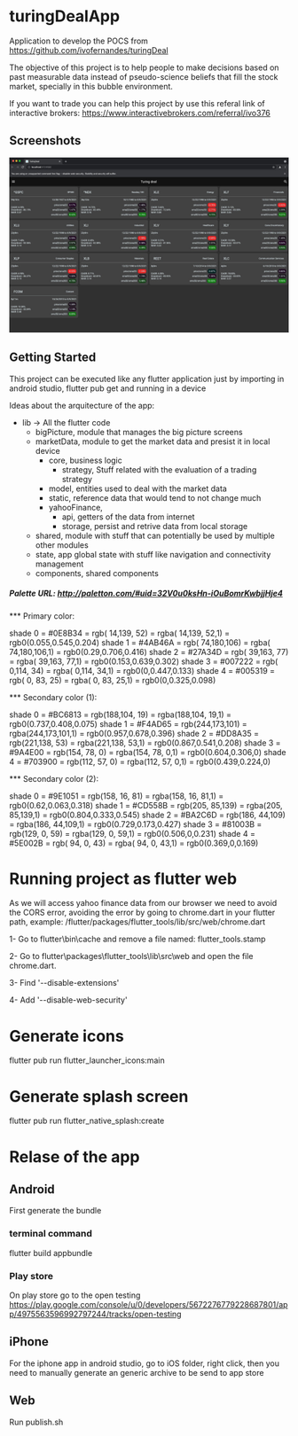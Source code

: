 # turingDealApp
Application to develop the POCS from https://github.com/ivofernandes/turingDeal


The objective of this project is to help people to make decisions based on past measurable data instead of pseudo-science beliefs that fill the stock market, specially in this bubble environment.

If you want to trade you can help this project by use this referal link of interactive brokers:
https://www.interactivebrokers.com/referral/ivo376

## Screenshots

![price dataframe](https://github.com/ivofernandes/turingDealApp/blob/main/screenshots/bigPicture.jpeg?raw=true)

## Getting Started

This project can be executed like any flutter application just by importing in android studio, flutter pub get and running in a device

Ideas about the arquitecture of the app:

- lib -> All the flutter code
    - bigPicture, module that manages the big picture screens
    - marketData, module to get the market data and presist it in local device
        - core, business logic
            - strategy, Stuff related with the evaluation of a trading strategy
        - model, entities used to deal with the market data
        - static, reference data that would tend to not change much
        - yahooFinance, 
            - api, getters of the data from internet
            - storage, persist and retrive data from local storage
   - shared, module with stuff that can potentially be used by multiple other modules
    - state, app global state with stuff like navigation and connectivity management
    - components, shared components
   
#####  Palette URL: http://paletton.com/#uid=32V0u0ksHn-iOuBomrKwbjjHje4
*** Primary color:

   shade 0 = #0E8B34 = rgb( 14,139, 52) = rgba( 14,139, 52,1) = rgb0(0.055,0.545,0.204)
   shade 1 = #4AB46A = rgb( 74,180,106) = rgba( 74,180,106,1) = rgb0(0.29,0.706,0.416)
   shade 2 = #27A34D = rgb( 39,163, 77) = rgba( 39,163, 77,1) = rgb0(0.153,0.639,0.302)
   shade 3 = #007222 = rgb(  0,114, 34) = rgba(  0,114, 34,1) = rgb0(0,0.447,0.133)
   shade 4 = #005319 = rgb(  0, 83, 25) = rgba(  0, 83, 25,1) = rgb0(0,0.325,0.098)

*** Secondary color (1):

   shade 0 = #BC6813 = rgb(188,104, 19) = rgba(188,104, 19,1) = rgb0(0.737,0.408,0.075)
   shade 1 = #F4AD65 = rgb(244,173,101) = rgba(244,173,101,1) = rgb0(0.957,0.678,0.396)
   shade 2 = #DD8A35 = rgb(221,138, 53) = rgba(221,138, 53,1) = rgb0(0.867,0.541,0.208)
   shade 3 = #9A4E00 = rgb(154, 78,  0) = rgba(154, 78,  0,1) = rgb0(0.604,0.306,0)
   shade 4 = #703900 = rgb(112, 57,  0) = rgba(112, 57,  0,1) = rgb0(0.439,0.224,0)

*** Secondary color (2):

   shade 0 = #9E1051 = rgb(158, 16, 81) = rgba(158, 16, 81,1) = rgb0(0.62,0.063,0.318)
   shade 1 = #CD558B = rgb(205, 85,139) = rgba(205, 85,139,1) = rgb0(0.804,0.333,0.545)
   shade 2 = #BA2C6D = rgb(186, 44,109) = rgba(186, 44,109,1) = rgb0(0.729,0.173,0.427)
   shade 3 = #81003B = rgb(129,  0, 59) = rgba(129,  0, 59,1) = rgb0(0.506,0,0.231)
   shade 4 = #5E002B = rgb( 94,  0, 43) = rgba( 94,  0, 43,1) = rgb0(0.369,0,0.169)
    
# Running project as flutter web
As we will access yahoo finance data from our browser we need to avoid the CORS error,
 avoiding the error by going to chrome.dart in your flutter path, example:
        /flutter/packages/flutter_tools/lib/src/web/chrome.dart

1- Go to flutter\bin\cache and remove a file named: flutter_tools.stamp

2- Go to flutter\packages\flutter_tools\lib\src\web and open the file chrome.dart.

3- Find '--disable-extensions'

4- Add '--disable-web-security'


# Generate icons
flutter pub run flutter_launcher_icons:main

# Generate splash screen
flutter pub run flutter_native_splash:create


# Relase of the app

## Android
First generate the bundle

### terminal command
flutter build appbundle

### Play store
On play store go to the open testing
https://play.google.com/console/u/0/developers/5672276779228687801/app/4975563596992797244/tracks/open-testing

## iPhone
For the iphone app in android studio, go to iOS folder, right click, then you need to manually generate an generic archive to be send to app store

## Web
Run publish.sh